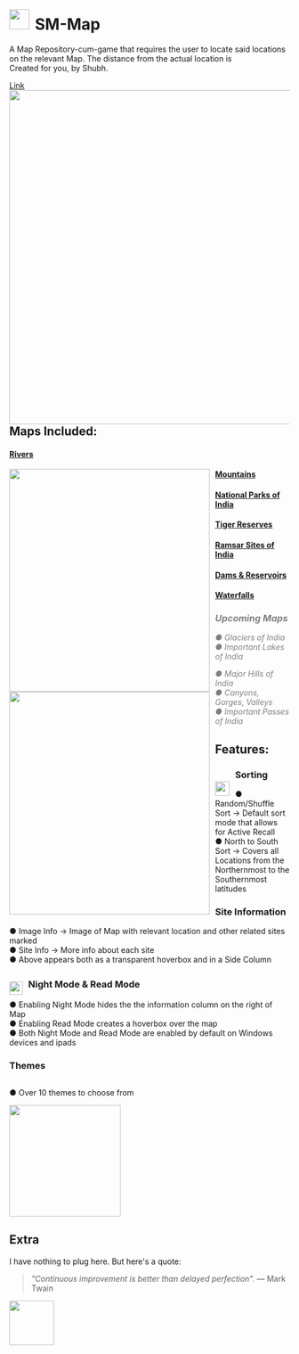 # <img src="https://github.com/user-attachments/assets/ee9684da-bd0e-4a96-a202-ebcfff8cfeab" style="float:left; vertical-align: middle; margin-right: 10px;  margin-top: -10px;  height:36px; display: inline-block;" />  SM-Map  
A Map Repository-cum-game that requires the user to locate said locations on the relevant Map. The distance from the actual location is    
Created for you, by Shubh.  

[Link](https://shubhmadhavan.github.io/smmap.github.io/index.html)  
<img src="https://github.com/user-attachments/assets/8ecd953c-d550-453c-9483-5c557aa470ef" style="float:left; margin-right: 10px; height:600px; " />


## Maps Included:
#### [Rivers](https://shubhmadhavan.github.io/smmap.github.io/game.html?map=rivers&orderRSNP=NS)
<img src="https://github.com/user-attachments/assets/ee25fe55-8803-4b38-8593-3eb20393e9eb" style="float:left; margin-right: 10px; height:400px; width: 360px;" />

#### [Mountains](https://shubhmadhavan.github.io/smmap.github.io/game.html?map=mountains&orderRSNP=NS)

#### [National Parks of India](https://shubhmadhavan.github.io/smmap.github.io/game.html?map=np&orderRSNP=NS)

#### [Tiger Reserves](https://shubhmadhavan.github.io/smmap.github.io/game.html?map=in&orderRSNP=NS)

#### [Ramsar Sites of India](https://shubhmadhavan.github.io/smmap.github.io/game.html?map=rs&orderRSNP=NS)    

#### [Dams & Reservoirs](https://shubhmadhavan.github.io/smmap.github.io/game.html?map=dm&orderRSNP=NS)

#### [Waterfalls](https://shubhmadhavan.github.io/smmap.github.io/game.html?map=wf&orderRSNP=NS) 
<img src="https://github.com/user-attachments/assets/a57c67f7-9c93-4238-879b-1306f85fd01b" style="float:left; margin-right: 10px; height:400px; width: 360px;" />


### <i style="color:grey;">Upcoming Maps
● Glaciers of India  
● Important Lakes of India  

● Major Hills of India  
● Canyons, Gorges, Valleys  
● Important Passes of India  </i>

## Features:
### Sorting <img src="https://github.com/user-attachments/assets/a71faa51-0256-449a-9366-5c89e567363d" style="float:left; margin-right: 10px;  margin-top: 22px; height:26px;" />
● Random/Shuffle Sort → Default sort mode that allows for Active Recall  
● North to South Sort → Covers all Locations from the Northernmost to the Southernmost latitudes  


### Site Information
● Image Info →  Image of Map with relevant location and other related sites marked  
● Site Info → More info about each site  
● Above appears both as a transparent hoverbox and in a Side Column  

### Night Mode & Read Mode ㅤ<img src="https://github.com/user-attachments/assets/433d0209-10b7-4a05-8be1-460107290417" style="float:left; margin-right: 10px;  margin-top: 8px; height:24px;" />
● Enabling Night Mode hides the the information column on the right of Map  
● Enabling Read Mode creates a hoverbox over the map  
● Both Night Mode and Read Mode are enabled by default on Windows devices and ipads  

### Themes
<div style="overflow: hidden;">
  <p>● Over 10 themes to choose from</p>  
    <img src="https://github.com/user-attachments/assets/1317870f-ad93-4a76-af34-15a68e635df3" style="float:left; margin-right: 10px; height:200px;" />
</div>


## Extra
I have nothing to plug here. But here's a quote:
> _"Continuous improvement is better than delayed perfection"._
> ― Mark Twain 

<img src="https://github.com/user-attachments/assets/d19c0b80-c5b3-4180-bdca-cb645edcd1ad" height="80" />
